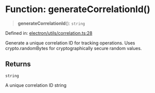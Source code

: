 # Function: generateCorrelationId()

> **generateCorrelationId**(): `string`

Defined in: [electron/utils/correlation.ts:28](https://github.com/Nick2bad4u/Uptime-Watcher/blob/dca5483e793478722cd3e6e125cafcec5fc771f0/electron/utils/correlation.ts#L28)

Generate a unique correlation ID for tracking operations.
Uses crypto.randomBytes for cryptographically secure random values.

## Returns

`string`

A unique correlation ID string
